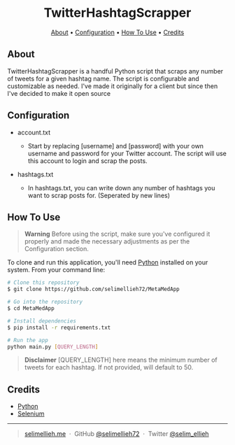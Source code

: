 <h1 align="center">
  TwitterHashtagScrapper
</h1>

<p align="center">
  <a href="#motivation">About</a> •
  <a href="#key-features">Configuration</a> •
  <a href="#how-to-use">How To Use</a> •
  <a href="#credits">Credits</a>

</p>

## About

TwitterHashtagScrapper is a handful Python script that scraps any number of tweets for a given hashtag name. The script is configurable and customizable as needed. I've made it originally for a client but since then I've decided to make it open source

## Configuration

- account.txt<br/>

  - Start by replacing [username] and [password] with your own username and password for your Twitter account. The script will use this account to login and scrap the posts.

- hashtags.txt<br/>

  - In hashtags.txt, you can write down any number of hashtags you want to scrap posts for. (Seperated by new lines)

## How To Use

> **Warning**
> Before using the script, make sure you've configured it properly and made the necessary adjustments as per the Configuration section.

To clone and run this application, you'll need [Python](https://www.python.org/downloads/) installed on your system. From your command line:

```bash
# Clone this repository
$ git clone https://github.com/selimellieh72/MetaMedApp

# Go into the repository
$ cd MetaMedApp

# Install dependencies
$ pip install -r requirements.txt

# Run the app
python main.py [QUERY_LENGTH]
```

> **Disclaimer** 
> [QUERY_LENGTH] here means the minimum number of tweets for each hashtag. If not provided, will default to 50.

## Credits

- [Python](https://python.org)
- [Selenium](https://www.selenium.dev/)

---

> [selimellieh.me](https://www.selimellieh.me) &nbsp;&middot;&nbsp;
> GitHub [@selimellieh72](https://github.com/selimellieh72) &nbsp;&middot;&nbsp;
> Twitter [@selim_ellieh](https://twitter.com/selim_ellieh)
